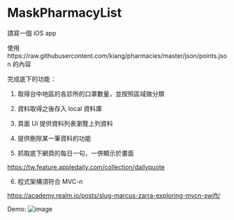 # MaskPharmacyList

請寫一個 iOS app

使用https://raw.githubusercontent.com/kiang/pharmacies/master/json/points.json 的內容

完成底下的功能：

1. 取得台中地區的各診所的口罩數量，並按照區域做分類

2. 資料取得之後存入 local 資料庫

3. 頁面 UI 提供資料列表瀏覽上列資料

4. 提供刪除某一筆資料的功能

5. 抓取底下網頁的每日一句，一併顯示於畫面

https://tw.feature.appledaily.com/collection/dailyquote

6. 程式架構須符合 MVC-n

https://academy.realm.io/posts/slug-marcus-zarra-exploring-mvcn-swift/


Demo:
![image](https://github.com/charleslin826/MaskPharmacyList/blob/charleslin826-patch-1/demo.gif)
